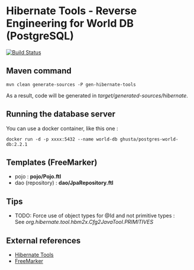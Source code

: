 # Hibernate Tools - Reverse Engineering for World DB (PostgreSQL)

[![Build Status](https://travis-ci.org/ghusta/world-db-hibernate-reveng.svg?branch=hibernate-5.2)](https://travis-ci.org/ghusta/world-db-hibernate-reveng)

## Maven command

`mvn clean generate-sources -P gen-hibernate-tools`

As a result, code will be generated in _target/generated-sources/hibernate_.

## Running the database server

You can use a docker container, like this one :

`docker run -d -p xxxx:5432 --name world-db ghusta/postgres-world-db:2.2.1`

## Templates (FreeMarker)

- pojo : **pojo/Pojo.ftl**
- dao (repository) : **dao/JpaRepository.ftl**

## Tips

- TODO: Force use of object types for @Id and not primitive types :  
  See _org.hibernate.tool.hbm2x.Cfg2JavaTool.PRIMITIVES_

## External references

- [Hibernate Tools](http://hibernate.org/tools/)
- [FreeMarker](http://freemarker.org/)
